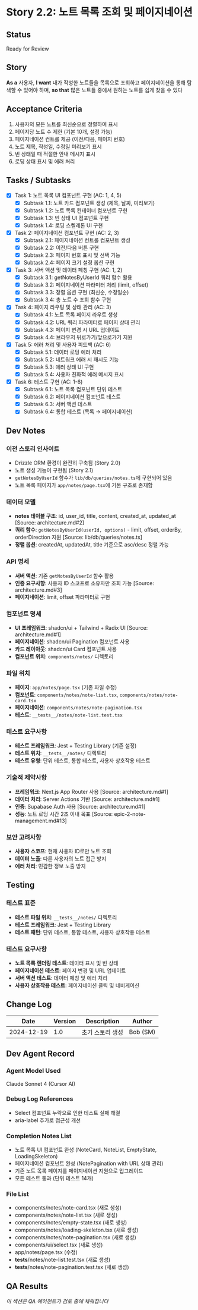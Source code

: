 # Story 2.2: 노트 목록 조회 및 페이지네이션

## Status
Ready for Review

## Story

**As a** 사용자,
**I want** 내가 작성한 노트들을 목록으로 조회하고 페이지네이션을 통해 탐색할 수 있어야 하며,
**so that** 많은 노트들 중에서 원하는 노트를 쉽게 찾을 수 있다

## Acceptance Criteria

1. 사용자의 모든 노트를 최신순으로 정렬하여 표시
2. 페이지당 노트 수 제한 (기본 10개, 설정 가능)
3. 페이지네이션 컨트롤 제공 (이전/다음, 페이지 번호)
4. 노트 제목, 작성일, 수정일 미리보기 표시
5. 빈 상태일 때 적절한 안내 메시지 표시
6. 로딩 상태 표시 및 에러 처리

## Tasks / Subtasks

- [x] Task 1: 노트 목록 UI 컴포넌트 구현 (AC: 1, 4, 5)
  - [x] Subtask 1.1: 노트 카드 컴포넌트 생성 (제목, 날짜, 미리보기)
  - [x] Subtask 1.2: 노트 목록 컨테이너 컴포넌트 구현
  - [x] Subtask 1.3: 빈 상태 UI 컴포넌트 구현
  - [x] Subtask 1.4: 로딩 스켈레톤 UI 구현
- [x] Task 2: 페이지네이션 컴포넌트 구현 (AC: 2, 3)
  - [x] Subtask 2.1: 페이지네이션 컨트롤 컴포넌트 생성
  - [x] Subtask 2.2: 이전/다음 버튼 구현
  - [x] Subtask 2.3: 페이지 번호 표시 및 선택 기능
  - [x] Subtask 2.4: 페이지 크기 설정 옵션 구현
- [x] Task 3: 서버 액션 및 데이터 페칭 구현 (AC: 1, 2)
  - [x] Subtask 3.1: getNotesByUserId 쿼리 함수 활용
  - [x] Subtask 3.2: 페이지네이션 파라미터 처리 (limit, offset)
  - [x] Subtask 3.3: 정렬 옵션 구현 (최신순, 수정일순)
  - [x] Subtask 3.4: 총 노트 수 조회 함수 구현
- [x] Task 4: 페이지 라우팅 및 상태 관리 (AC: 3)
  - [x] Subtask 4.1: 노트 목록 페이지 라우트 생성
  - [x] Subtask 4.2: URL 쿼리 파라미터로 페이지 상태 관리
  - [x] Subtask 4.3: 페이지 변경 시 URL 업데이트
  - [x] Subtask 4.4: 브라우저 뒤로가기/앞으로가기 지원
- [x] Task 5: 에러 처리 및 사용자 피드백 (AC: 6)
  - [x] Subtask 5.1: 데이터 로딩 에러 처리
  - [x] Subtask 5.2: 네트워크 에러 시 재시도 기능
  - [x] Subtask 5.3: 에러 상태 UI 구현
  - [x] Subtask 5.4: 사용자 친화적 에러 메시지 표시
- [x] Task 6: 테스트 구현 (AC: 1-6)
  - [x] Subtask 6.1: 노트 목록 컴포넌트 단위 테스트
  - [x] Subtask 6.2: 페이지네이션 컴포넌트 테스트
  - [x] Subtask 6.3: 서버 액션 테스트
  - [x] Subtask 6.4: 통합 테스트 (목록 → 페이지네이션)

## Dev Notes

### 이전 스토리 인사이트
- Drizzle ORM 환경이 완전히 구축됨 (Story 2.0)
- 노트 생성 기능이 구현됨 (Story 2.1)
- `getNotesByUserId` 함수가 `lib/db/queries/notes.ts`에 구현되어 있음
- 노트 목록 페이지가 `app/notes/page.tsx`에 기본 구조로 존재함

### 데이터 모델
- **notes 테이블 구조**: id, user_id, title, content, created_at, updated_at [Source: architecture.md#2]
- **쿼리 함수**: `getNotesByUserId(userId, options)` - limit, offset, orderBy, orderDirection 지원 [Source: lib/db/queries/notes.ts]
- **정렬 옵션**: createdAt, updatedAt, title 기준으로 asc/desc 정렬 가능

### API 명세
- **서버 액션**: 기존 `getNotesByUserId` 함수 활용
- **인증 요구사항**: 사용자 ID 스코프로 소유자만 조회 가능 [Source: architecture.md#3]
- **페이지네이션**: limit, offset 파라미터로 구현

### 컴포넌트 명세
- **UI 프레임워크**: shadcn/ui + Tailwind + Radix UI [Source: architecture.md#1]
- **페이지네이션**: shadcn/ui Pagination 컴포넌트 사용
- **카드 레이아웃**: shadcn/ui Card 컴포넌트 사용
- **컴포넌트 위치**: `components/notes/` 디렉토리

### 파일 위치
- **페이지**: `app/notes/page.tsx` (기존 파일 수정)
- **컴포넌트**: `components/notes/note-list.tsx`, `components/notes/note-card.tsx`
- **페이지네이션**: `components/notes/note-pagination.tsx`
- **테스트**: `__tests__/notes/note-list.test.tsx`

### 테스트 요구사항
- **테스트 프레임워크**: Jest + Testing Library (기존 설정)
- **테스트 위치**: `__tests__/notes/` 디렉토리
- **테스트 유형**: 단위 테스트, 통합 테스트, 사용자 상호작용 테스트

### 기술적 제약사항
- **프레임워크**: Next.js App Router 사용 [Source: architecture.md#1]
- **데이터 처리**: Server Actions 기반 [Source: architecture.md#1]
- **인증**: Supabase Auth 사용 [Source: architecture.md#1]
- **성능**: 노트 로딩 시간 2초 이내 목표 [Source: epic-2-note-management.md#13]

### 보안 고려사항
- **사용자 스코프**: 현재 사용자 ID로만 노트 조회
- **데이터 노출**: 다른 사용자의 노트 접근 방지
- **에러 처리**: 민감한 정보 노출 방지

## Testing

### 테스트 표준
- **테스트 파일 위치**: `__tests__/notes/` 디렉토리
- **테스트 프레임워크**: Jest + Testing Library
- **테스트 패턴**: 단위 테스트, 통합 테스트, 사용자 상호작용 테스트

### 테스트 요구사항
- **노트 목록 렌더링 테스트**: 데이터 표시 및 빈 상태
- **페이지네이션 테스트**: 페이지 변경 및 URL 업데이트
- **서버 액션 테스트**: 데이터 페칭 및 에러 처리
- **사용자 상호작용 테스트**: 페이지네이션 클릭 및 네비게이션

## Change Log

| Date | Version | Description | Author |
|------|---------|-------------|--------|
| 2024-12-19 | 1.0 | 초기 스토리 생성 | Bob (SM) |

## Dev Agent Record

### Agent Model Used
Claude Sonnet 4 (Cursor AI)

### Debug Log References
- Select 컴포넌트 누락으로 인한 테스트 실패 해결
- aria-label 추가로 접근성 개선

### Completion Notes List
- 노트 목록 UI 컴포넌트 완성 (NoteCard, NoteList, EmptyState, LoadingSkeleton)
- 페이지네이션 컴포넌트 완성 (NotePagination with URL 상태 관리)
- 기존 노트 목록 페이지를 페이지네이션 지원으로 업그레이드
- 모든 테스트 통과 (단위 테스트 14개)

### File List
- components/notes/note-card.tsx (새로 생성)
- components/notes/note-list.tsx (새로 생성)
- components/notes/empty-state.tsx (새로 생성)
- components/notes/loading-skeleton.tsx (새로 생성)
- components/notes/note-pagination.tsx (새로 생성)
- components/ui/select.tsx (새로 생성)
- app/notes/page.tsx (수정)
- __tests__/notes/note-list.test.tsx (새로 생성)
- __tests__/notes/note-pagination.test.tsx (새로 생성)

## QA Results
*이 섹션은 QA 에이전트가 검토 중에 채워집니다*
